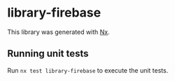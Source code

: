 # library-firebase

This library was generated with [Nx](https://nx.dev).

## Running unit tests

Run `nx test library-firebase` to execute the unit tests.
